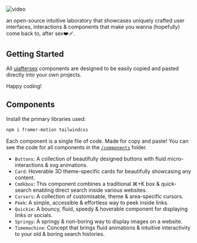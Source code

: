 ![video](demo.gif)

an open-source intuitive laboratory that showcases uniquely crafted user interfaces, interactions & components that make you wanna (hopefully) come back to, after sex❤️‍🩹.

## Getting Started

All [uiaftersex](https://uiaftersex.vercel.app/) components are designed to be easily copied and pasted directly into your own projects.

Happy coding!

## Components 

Install the primary libraries used:

```bash
npm i framer-motion tailwindcss
```

Each component is a single file of code. Made for copy and paste! You can see the code for all components in the [`/components`](https://github.com/tanaydesai/uiaftersex/tree/main/components) folder.

- `Buttons`: A collection of beautifully designed buttons with fluid micro-interactions & svg animations.
- `Card`: Hoverable 3D theme-specific cards for beautifully showcasing any content.
- `Cmdkbox`: This component combines a traditional ⌘+K box & quick-search enabling direct search inside various websites.
- `Cursors`: A collection of customisable, theme & area-specific cursors.
- `Peek`: A simple, accessible & effortless way to peek inside links.
- `Quickie`: A bouncy, fluid, speedy & hoverable component for displaying links or socials.
- `Springy`: A springy & non-boring way to display images on a website.
- `Timemachine`: Concept that brings fluid animations & intuitive interactivity to your old & boring search histories.
